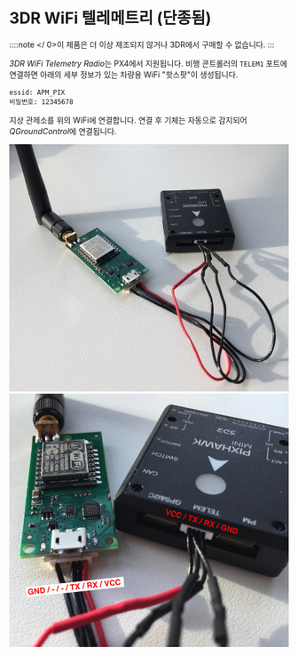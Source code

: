 # 3DR WiFi 텔레메트리 (단종됨)

::::note </ 0>이 제품은 더 이상 제조되지 않거나 3DR에서 구매할 수 없습니다.
:::

*3DR WiFi Telemetry Radio*는 PX4에서 지원됩니다. 비행 콘트롤러의 `TELEM1` 포트에 연결하면 아래의 세부 정보가 있는 차량용 WiFi "핫스팟"이 생성됩니다.

```sh
essid: APM_PIX
비밀번호: 12345678
```

지상 관제소를 위의 WiFi에 연결합니다. 연결 후 기체는 자동으로 감지되어 *QGroundControl*에 연결됩니다.

![3DR WiFi 텔레메트리 라디오 1](../../assets/hardware/telemetry/3dr_telemetry_wifi_1.jpg) ![3DR WiFi 텔레메트리 라디오 2](../../assets/hardware/telemetry/3dr_telemetry_wifi_2.jpg)